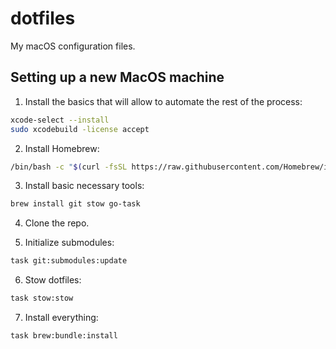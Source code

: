 # dotfiles

My macOS configuration files.

## Setting up a new MacOS machine

1. Install the basics that will allow to automate the rest of the process:

```sh
xcode-select --install
sudo xcodebuild -license accept
```

2. Install Homebrew:

```sh
/bin/bash -c "$(curl -fsSL https://raw.githubusercontent.com/Homebrew/install/HEAD/install.sh)"
```

3. Install basic necessary tools:

```sh
brew install git stow go-task
```

4. Clone the repo.


5. Initialize submodules:

```sh
task git:submodules:update
```

6. Stow dotfiles:

```sh
task stow:stow
```

7. Install everything:

```sh
task brew:bundle:install
```
